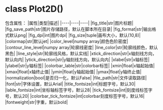 # class Plot2D()

包含属性：
|属性|类型|描述|
|----|----|----|
|fig_title|str|图片标题|
|fig_save_path|str|图片存储路径，默认在脚本所在目录|
|fig_format|str|输出格式默认png|
|fig_dpi|int|图片dpi|
|fig_size|tuple|画布大小，默认(10,8)|
|colormap|str|默认jet| 
|color_level|numpy array|颜色色阶密度|
|contour_line_level|numpy array|轮廓线密度|
|line_color|str|轮廓线颜色，默认黑色|
|line_style|str|轮廓线风格，默认实线|
|xtick_direction|str|x轴刻线方向，默认向内|
|ytick_direction|str|y轴刻线方向，默认向内|
|xlabel|str|x轴标签|
|ylabel|str|y轴标签|
|colorbar_lable|str|colorbar标签|
|xmin|float|x轴起始值|
|xmax|float|x轴终止值|
|ymin|float|y轴起始值|
|ymax|float|y轴终止值|
|normalization|bool|是否归一化，默认False|
|file_path|str|文件读取路径|
|font|str|字体设置，默认Arial|
|title_fontsize|int|标题字号，默认30|
|lable_fontsize|int|坐标轴标签字号，默认28|
|tick_fontsize|int|刻度线标签字号，默认20|
|colorbar_tick_fontsize|int|colorbar刻度标签字号，默认16|
|fontweight|str|字重，默认bold|


